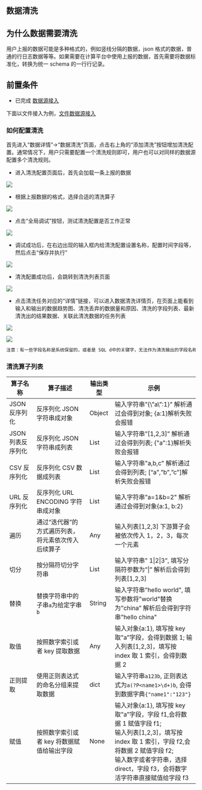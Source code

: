 ## 数据清洗

## 为什么数据需要清洗

用户上报的数据可能是多种格式的，例如竖线分隔的数据，json 格式的数据，普通的行日志数据等等。如果需要在计算平台中使用上报的数据，首先需要将数据标准化，转换为统一 schema 的一行行记录。

## 前置条件
- 已完成 [数据源接入](./data-access/concepts.md)

下面以文件接入为例，[文件数据源接入](./data-access/file-upload/detail.md)

### 如何配置清洗

首先进入“数据详情”->“数据清洗”页面，点击右上角的“添加清洗”按钮增加清洗配置。通常情况下，用户只需要配置一个清洗规则即可，用户也可以对同样的数据源配置多个清洗规则。

* 进入清洗配置页面后，首先会加载一条上报的数据

![](../../assets/datahub_clean_scenario_split_01.png)

* 根据上报数据的格式，选择合适的清洗算子

![](../../assets/datahub_clean_scenario_split_02.png)

* 点击“全局调试”按钮，测试清洗配置是否工作正常

![](../../assets/datahub_clean_scenario_split_03.png)

* 调试成功后，在右边出现的输入框内给清洗配置设置名称，配置时间字段等，然后点击“保存并执行”

![](../../assets/datahub_clean_scenario_split_04.png)

* 清洗配置成功后，会跳转到清洗列表页面

![](../../assets/datahub_clean_scenario_split_05.png)

* 点击清洗任务对应的“详情”链接，可以进入数据清洗详情页，在页面上能看到输入和输出的数据趋势图、清洗丢弃的数据量和原因、清洗的字段列表、最新清洗出的结果数据、关联此清洗数据的任务列表

![](../../assets/datahub_clean_scenario_split_06.png)

![](../../assets/datahub_clean_scenario_split_07.png)

```bash
注意：有一些字段名称是系统保留的，或者是 SQL d中的关键字，无法作为清洗输出的字段名称。
```


### 清洗算子列表

| 算子名称 | 算子描述 | 输出类型 | 示例 |
| --- | --- | --- | --- |
| JSON 反序列化 | 反序列化 JSON 字符串成对象 | Object | 输入字符串”{\”a\”:1}” 解析通过会得到对象; {a:1}解析失败会报错 |
| JSON 列表反序列化 | 反序列化 JSON 字符串成列表 | List | 输入字符串”[1,2,3]” 解析通过会得到列表; {"a":1}解析失败会报错 |
| CSV 反序列化 | 反序列化 CSV 数据成列表 | List | 输入字符串"a,b,c" 解析通过会得到列表; [“a”,”b”,”c”]解析失败会报错 |
| URL 反序列化 | 反序列化 URL ENCODING 字符串成对象 | List | 输入字符串”a=1&b=2" 解析通过会得到对象{a:1, b:2} |
| 遍历 | 通过“迭代器”的方式遍历列表，将元素依次传入后续算子 | Any | 输入列表[1,2,3] 下游算子会被依次传入 1，2，3，每次一个元素 |
| 切分 | 按分隔符切分字符串 | List | 输入字符串” 1&#124;2&#124;3”, 填写分隔符参数为”&#124;” 解析后会得到列表[1,2,3] |
| 替换 | 替换字符串中的子串`a`为给定字串`b` | String | 输入字符串”hello world”, 填写参数将”world”替换为”china” 解析后会得到字符串”hello china" |
| 取值 | 按照数字索引或者 key 提取数据 | Any | 输入对象{a:1}, 填写按 key 取”a”字段，会得到数据 1; 输入列表[1,2,3]，填写按 index 取 1 索引，会得到数据 2 |
| 正则提取 | 使用正则表达式的命名分组来提取数据 | dict| 输入字符串`a123b`, 正则表达式为`a(?P<name1>\d+)b`, 会得到数据字典`{"name1":"123"}`|
| 赋值 | 按照数字索引或者 key 将数据赋值给输出字段 | None |<div>输入对象{a:1}, 填写按 key 取”a”字段，字段 f1,会将数据 1 赋值字段 f1;</div><div>输入列表[1,2,3]，填写按 index 取 1 索引，字段 f2,会将数据 2 赋值字段 f2;</div><div>输入数字或者字符串，选择 direct，字段 f3，会将数字活字符串直接赋值给字段 f3</div>|

